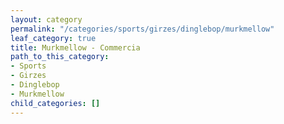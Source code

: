 ```yaml
---
layout: category
permalink: "/categories/sports/girzes/dinglebop/murkmellow"
leaf_category: true
title: Murkmellow - Commercia
path_to_this_category:
- Sports
- Girzes
- Dinglebop
- Murkmellow
child_categories: []
---
```


